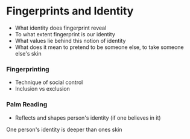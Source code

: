# Fingerprints and Identity

- What identity does fingerprint reveal
- To what extent fingerprint is our identity
- What values lie behind this notion of identity
- What does it mean to pretend to be someone else, to take someone else's skin

### Fingerprinting
- Technique of social control
- Inclusion vs exclusion

### Palm Reading
- Reflects and shapes person's identity (if one believes in it)

One person's identity is deeper than ones skin